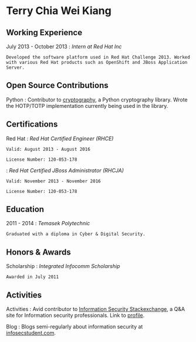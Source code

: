 Terry Chia Wei Kiang
====================

Working Experience
------------------

July 2013 - October 2013
:   *Intern at Red Hat Inc*

    Developed the software platform used in Red Hat Challenge 2013. Worked 
    with various Red Hat products such as OpenShift and JBoss Application
    Server.

Open Source Contributions
-------------------------
Python
:   Contributor to [cryptography](https://github.com/pyca/cryptography), a
    Python cryptography library. Wrote the HOTP/TOTP implementation currently being used in the library.

Certifications
--------------

Red Hat
:   *Red Hat Certified Engineer (RHCE)*

    Valid: August 2013 - August 2016

    License Number: 120-053-178

:   *Red Hat Certified JBoss Administrator (RHCJA)*

    Valid: November 2013 - November 2016

    License Number: 120-053-178

Education
---------

2011 - 2014
:   *Temasek Polytechnic*

    Graduated with a diploma in Cyber & Digital Security.

Honors & Awards
---------------

Scholarship
:   *Integrated Infocomm Scholarship*

    Awarded in July 2011

Activities
----------

Activities
:    Avid contributor to 
     [Information Security Stackexchange](http://security.stackexchange.com/questions), a Q&A site for Information security professionals. Link to [profile](http://security.stackexchange.com/users/10211/terry-chia).

Blog
:   Blogs semi-regularly about information security at 
    [infosecstudent.com](http://infosecstudent.com).